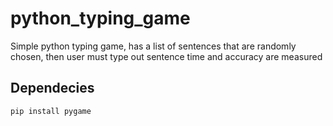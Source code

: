 # python_typing_game

Simple python typing game, has a list of sentences that are randomly chosen, then user must type out sentence
time and accuracy are measured

## Dependecies
```
pip install pygame
```
